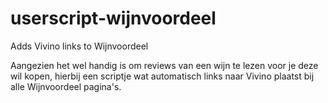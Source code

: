 userscript-wijnvoordeel
=======================

Adds Vivino links to Wijnvoordeel


Aangezien het wel handig is om reviews van een wijn te lezen voor je deze wil kopen, hierbij een scriptje wat automatisch links naar Vivino plaatst bij alle Wijnvoordeel pagina's.
